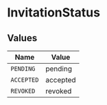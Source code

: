 # InvitationStatus


## Values

| Name       | Value      |
| ---------- | ---------- |
| `PENDING`  | pending    |
| `ACCEPTED` | accepted   |
| `REVOKED`  | revoked    |